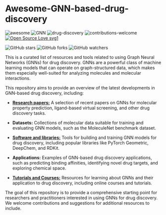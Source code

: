 # Awesome-GNN-based-drug-discovery

![awesome](https://img.shields.io/badge/awesome-awesome%20repo-brightgreen)
![GNN](https://img.shields.io/badge/GNN-relational--world-orange)
![drug-discovery](https://img.shields.io/badge/drug--discovery-chemical--world-blue)
![contributions-welcome](https://img.shields.io/badge/contributions-welcome-brightgreen.svg?style=flat)
[![Open Source Love svg1](https://badges.frapsoft.com/os/v1/open-source.svg?v=103)](https://github.com/ellerbrock/open-source-badges/)

![GitHub stars](https://img.shields.io/github/stars/gozsari/Awesome-GNN-based-drug-discovery?style=social)
![GitHub forks](https://img.shields.io/github/forks/gozsari/Awesome-GNN-based-drug-discovery?style=social)
![GitHub watchers](https://img.shields.io/github/watchers/gozsari/Awesome-GNN-based-drug-discovery?style=social)

This is a curated list of resources and tools related to using Graph Neural Networks (GNNs) for drug discovery. GNNs are a powerful class of machine learning models that can operate on graph-structured data, which makes them especially well-suited for analyzing molecules and molecular interactions.

This repository aims to provide an overview of the latest developments in GNN-based drug discovery, including:

- **[Research papers:](Research_Papers)** A selection of recent papers on GNNs for molecular property prediction, ligand-based virtual screening, and other drug discovery tasks.

- **Datasets:** Collections of molecular data suitable for training and evaluating GNN models, such as the MoleculeNet benchmark dataset.

- **[Software and libraries:](Software_and_Libraries)** Tools for building and training GNN models for drug discovery, including popular libraries like PyTorch Geometric, DeepChem, and RDKit.

- **Applications:** Examples of GNN-based drug discovery applications, such as predicting binding affinities, identifying novel drug targets, and exploring chemical space.

- **[Tutorials and Courses:](Tutorials_and_Courses)** Resources for learning about GNNs and their application to drug discovery, including online courses and tutorials.

The goal of this repository is to provide a comprehensive starting point for researchers and practitioners interested in using GNNs for drug discovery. We welcome contributions and suggestions for additional resources to include.


